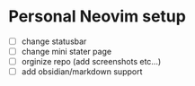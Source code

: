 # Personal Neovim setup


- [ ] change statusbar
- [ ] change mini stater page
- [ ] orginize repo (add screenshots etc...)
- [ ] add obsidian/markdown support
